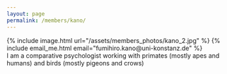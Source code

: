```yaml
---
layout: page
permalink: /members/kano/
---
```


<div class ="member_detail">

<div class ="bio">
<div id ="bio_img">
{% include image.html url="/assets/members_photos/kano_2.jpg"  %}
{% include email_me.html email="fumihiro.kano@uni-konstanz.de"  %}
</div>
<div id ="intro">
 I am a comparative psychologist working with primates (mostly apes and humans) and birds (mostly pigeons and crows)

</div>

</div>

</div>

